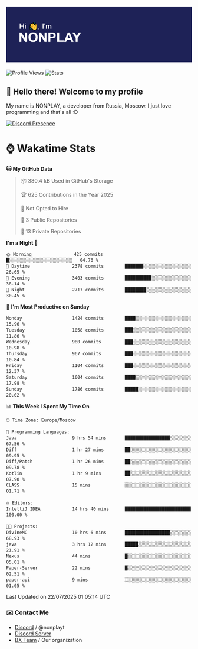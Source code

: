![Discord Presence](./header.png)
<br></br>
![Profile Views](https://komarev.com/ghpvc/?username=NONPLAYT&color=blue&style=for-the-badge)
![Stats](https://img.shields.io/badge/0%25-OPTIMIZED-orange?style=for-the-badge)


## :wave: Hello there! Welcome to my profile

My name is NONPLAY, a developer from Russia, Moscow. I just love programming and that's all :D

[![Discord Presence](https://lanyard.cnrad.dev/api/597087584090587177?showDisplayName=true)](https://discord.com/users/597087584090587177) 

# ⌚ Wakatime Stats

<!--START_SECTION:waka-->
**🐱 My GitHub Data** 

> 📦 380.4 kB Used in GitHub's Storage 
 > 
> 🏆 625 Contributions in the Year 2025
 > 
> 🚫 Not Opted to Hire
 > 
> 📜 3 Public Repositories 
 > 
> 🔑 13 Private Repositories 
 > 
**I'm a Night 🦉** 

```text
🌞 Morning                425 commits         █░░░░░░░░░░░░░░░░░░░░░░░░   04.76 % 
🌆 Daytime                2378 commits        ███████░░░░░░░░░░░░░░░░░░   26.65 % 
🌃 Evening                3403 commits        ██████████░░░░░░░░░░░░░░░   38.14 % 
🌙 Night                  2717 commits        ████████░░░░░░░░░░░░░░░░░   30.45 % 
```
📅 **I'm Most Productive on Sunday** 

```text
Monday                   1424 commits        ████░░░░░░░░░░░░░░░░░░░░░   15.96 % 
Tuesday                  1058 commits        ███░░░░░░░░░░░░░░░░░░░░░░   11.86 % 
Wednesday                980 commits         ███░░░░░░░░░░░░░░░░░░░░░░   10.98 % 
Thursday                 967 commits         ███░░░░░░░░░░░░░░░░░░░░░░   10.84 % 
Friday                   1104 commits        ███░░░░░░░░░░░░░░░░░░░░░░   12.37 % 
Saturday                 1604 commits        ████░░░░░░░░░░░░░░░░░░░░░   17.98 % 
Sunday                   1786 commits        █████░░░░░░░░░░░░░░░░░░░░   20.02 % 
```


📊 **This Week I Spent My Time On** 

```text
🕑︎ Time Zone: Europe/Moscow

💬 Programming Languages: 
Java                     9 hrs 54 mins       █████████████████░░░░░░░░   67.56 % 
Diff                     1 hr 27 mins        ██░░░░░░░░░░░░░░░░░░░░░░░   09.95 % 
Diff/Patch               1 hr 26 mins        ██░░░░░░░░░░░░░░░░░░░░░░░   09.78 % 
Kotlin                   1 hr 9 mins         ██░░░░░░░░░░░░░░░░░░░░░░░   07.90 % 
CLASS                    15 mins             ░░░░░░░░░░░░░░░░░░░░░░░░░   01.71 % 

🔥 Editors: 
IntelliJ IDEA            14 hrs 40 mins      █████████████████████████   100.00 % 

🐱‍💻 Projects: 
DivineMC                 10 hrs 6 mins       █████████████████░░░░░░░░   68.93 % 
java                     3 hrs 12 mins       █████░░░░░░░░░░░░░░░░░░░░   21.91 % 
Nexus                    44 mins             █░░░░░░░░░░░░░░░░░░░░░░░░   05.01 % 
Paper-Server             22 mins             █░░░░░░░░░░░░░░░░░░░░░░░░   02.51 % 
paper-api                9 mins              ░░░░░░░░░░░░░░░░░░░░░░░░░   01.05 % 
```


 Last Updated on 22/07/2025 01:05:14 UTC
<!--END_SECTION:waka-->

### ✉️ Contact Me

- [Discord](https://discord.com/users/597087584090587177) / @nonplayt
- [Discord Server](https://discord.gg/qNyybSSPm5)
- [BX Team](https://github.com/BX-Team) / Our organization
